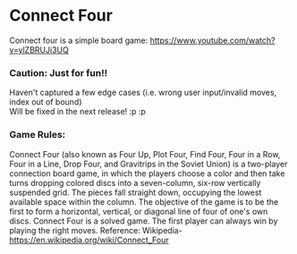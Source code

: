 # Connect Four

Connect four is a simple board game: https://www.youtube.com/watch?v=ylZBRUJi3UQ <br/>

### Caution: Just for fun!!<br/>
Haven't captured a few edge cases (i.e. wrong user input/invalid moves, index out of bound)<br/>
Will be fixed in the next release! :p :p 

### Game Rules:<br/>
Connect Four (also known as Four Up, Plot Four, Find Four, Four in a Row, Four in a Line, Drop Four, and Gravitrips in the Soviet Union) is a two-player connection board game, in which the players choose a color and then take turns dropping colored discs into a seven-column, six-row vertically suspended grid. The pieces fall straight down, occupying the lowest available space within the column. The objective of the game is to be the first to form a horizontal, vertical, or diagonal line of four of one's own discs. Connect Four is a solved game. The first player can always win by playing the right moves. Reference: Wikipedia- https://en.wikipedia.org/wiki/Connect_Four <br/>
